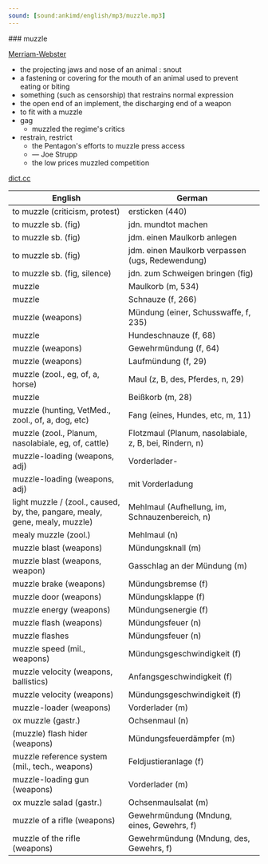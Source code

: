 ```yaml
---
sound: [sound:ankimd/english/mp3/muzzle.mp3]
---
```


\### muzzle

[Merriam-Webster](https://www.merriam-webster.com/dictionary/muzzle)

- the projecting jaws and nose of an animal : snout
- a fastening or covering for the mouth of an animal used to prevent eating or biting
- something (such as censorship) that restrains normal expression
- the open end of an implement, the discharging end of a weapon
- to fit with a muzzle
- gag
    - muzzled the regime's critics
- restrain, restrict
    - the Pentagon's efforts to muzzle press access
    - — Joe Strupp
    - the low prices muzzled competition

[dict.cc](https://www.dict.cc/muzzle)

| English        | German       |
| -------------- | ------------ |
| to muzzle (criticism, protest) | ersticken (440) |
| to muzzle sb. (fig) | jdn. mundtot machen |
| to muzzle sb. (fig) | jdm. einen Maulkorb anlegen |
| to muzzle sb. (fig) | jdm. einen Maulkorb verpassen (ugs, Redewendung) |
| to muzzle sb. (fig, silence) | jdn. zum Schweigen bringen (fig) |
| muzzle | Maulkorb (m, 534) |
| muzzle | Schnauze (f, 266) |
| muzzle (weapons) | Mündung (einer, Schusswaffe, f, 235) |
| muzzle | Hundeschnauze (f, 68) |
| muzzle (weapons) | Gewehrmündung (f, 64) |
| muzzle (weapons) | Laufmündung (f, 29) |
| muzzle (zool., eg, of, a, horse) | Maul (z, B, des, Pferdes, n, 29) |
| muzzle | Beißkorb (m, 28) |
| muzzle (hunting, VetMed., zool., of, a, dog, etc) | Fang (eines, Hundes, etc, m, 11) |
| muzzle (zool., Planum, nasolabiale, eg, of, cattle) | Flotzmaul (Planum, nasolabiale, z, B, bei, Rindern, n) |
| muzzle-loading (weapons, adj) | Vorderlader- |
| muzzle-loading (weapons, adj) | mit Vorderladung |
| light muzzle / (zool., caused, by, the, pangare, mealy, gene, mealy, muzzle) | Mehlmaul (Aufhellung, im, Schnauzenbereich, n) |
| mealy muzzle (zool.) | Mehlmaul (n) |
| muzzle blast (weapons) | Mündungsknall (m) |
| muzzle blast (weapons, weapon) | Gasschlag an der Mündung (m) |
| muzzle brake (weapons) | Mündungsbremse (f) |
| muzzle door (weapons) | Mündungsklappe (f) |
| muzzle energy <ME> (weapons) | Mündungsenergie (f) |
| muzzle flash (weapons) | Mündungsfeuer (n) |
| muzzle flashes | Mündungsfeuer (n) |
| muzzle speed (mil., weapons) | Mündungsgeschwindigkeit (f) |
| muzzle velocity (weapons, ballistics) | Anfangsgeschwindigkeit (f) |
| muzzle velocity <MV> (weapons) | Mündungsgeschwindigkeit (f) |
| muzzle-loader (weapons) | Vorderlader (m) |
| ox muzzle (gastr.) | Ochsenmaul (n) |
| (muzzle) flash hider (weapons) | Mündungsfeuerdämpfer (m) |
| muzzle reference system <MRS> (mil., tech., weapons) | Feldjustieranlage (f) |
| muzzle-loading gun (weapons) | Vorderlader (m) |
| ox muzzle salad (gastr.) | Ochsenmaulsalat (m) |
| muzzle of a rifle (weapons) | Gewehrmündung (Mndung, eines, Gewehrs, f) |
| muzzle of the rifle (weapons) | Gewehrmündung (Mndung, des, Gewehrs, f) |
